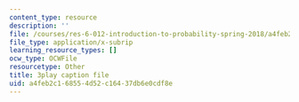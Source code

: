 ```yaml
---
content_type: resource
description: ''
file: /courses/res-6-012-introduction-to-probability-spring-2018/a4feb2c168554d52c16437db6e0cdf8e_JCQnsPggTp8.srt
file_type: application/x-subrip
learning_resource_types: []
ocw_type: OCWFile
resourcetype: Other
title: 3play caption file
uid: a4feb2c1-6855-4d52-c164-37db6e0cdf8e
---
```

